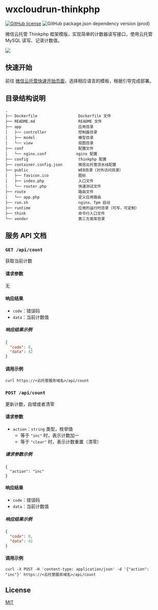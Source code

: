 # wxcloudrun-thinkphp
[![GitHub license](https://img.shields.io/github/license/WeixinCloud/wxcloudrun-express)](https://github.com/WeixinCloud/wxcloudrun-express)
![GitHub package.json dependency version (prod)](https://img.shields.io/badge/php-7.3-green)

微信云托管 Thinkphp 框架模版，实现简单的计数器读写接口，使用云托管 MySQL 读写、记录计数值。

![](https://qcloudimg.tencent-cloud.cn/raw/be22992d297d1b9a1a5365e606276781.png)


## 快速开始
前往 [微信云托管快速开始页面](https://developers.weixin.qq.com/miniprogram/dev/wxcloudrun/src/basic/guide.html)，选择相应语言的模板，根据引导完成部署。


## 目录结构说明
~~~
.
├── Dockerfile                  Dockerfile 文件
├── README.md                   README 文件
├── app                         应用目录
│   ├── controller              控制器目录
│   ├── model                   模型目录
│   └── view                    视图目录
├── conf                        配置文件
│   └── nginx.conf             nginx 配置
├── config                      thinkphp 配置
├── container.config.json       微信云托管流水线配置
├── public                      WEB目录（对外访问目录）
│   ├── favicon.ico             图标
│   ├── index.php               入口文件       
│   └── router.php              快速测试文件 
├── route                       路由文件			
│   └── app.php                 定义应用路由
├── run.sh                      nginx、fpm 启动
├── runtime                     应用的运行时目录（可写，可定制）
├── think                       命令行入口文件
└── vendor                      第三方类库目录
~~~


## 服务 API 文档

### `GET /api/count`

获取当前计数

#### 请求参数

无

#### 响应结果

- `code`：错误码
- `data`：当前计数值

##### 响应结果示例

```json
{
  "code": 0,
  "data": 42
}
```

#### 调用示例

```
curl https://<云托管服务域名>/api/count
```



### `POST /api/count`

更新计数，自增或者清零

#### 请求参数

- `action`：`string` 类型，枚举值
  - 等于 `"inc"` 时，表示计数加一
  - 等于 `"clear"` 时，表示计数重置（清零）

##### 请求参数示例

```
{
  "action": "inc"
}
```

#### 响应结果

- `code`：错误码
- `data`：当前计数值

##### 响应结果示例

```json
{
  "code": 0,
  "data": 42
}
```

#### 调用示例

```
curl -X POST -H 'content-type: application/json' -d '{"action": "inc"}' https://<云托管服务域名>/api/count
```

## License

[MIT](./LICENSE)